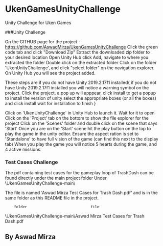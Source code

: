 # UkenGamesUnityChallenge
Unity Challenge for Uken Games

###Unity Challenge


On the GITHUB page for the project : https://github.com/AswadMirza/UkenGamesUnityChallenge
Click the green code tab and click "Download Zip"
Extract the downloaded zip folder to your desired location
Open Unity Hub click Add, navigate to where you extracted the folder
Double click on the extracted folder
Click on the folder 'UkenUnityChallenge', and click "select folder" on the navigation explorer.
On Unity Hub you will see the project added.

These steps are if you do not have Unity 2019.2.17f1 installed{
	if you do not have Unity 2019.2.17f1 installed you will notice a warning symbol on the project. 
	Click the project, a pop up will apppear, click install to get a popup to install the version of unity
	select the appropriate boxes (or all the boxes) and click install
	wait for installation to finish
}

Click on 'UkenUnityChallenge' in Unity Hub to launch it.
Wait for it to open
Click on the 'Project' tab on the bottom to show the file explorer for the project
Click on the 'Scenes' folder and double click on the scene that says 'Start'
Once you are on the 'Start' scene hit the play button on the top to play the game in the unity editor.
Ensure the aspect ration is set to 'Standalone' to have full vision of the game (can find this next to the display tab)
When you play the game you will notice 5 hearts during the game, and 4 active missions.


### Test Cases Challenge
The pdf containing test cases for the gameplay loop of TrashDash can be found directly under the main project folder
Under \UkenGamesUnityChallenge-main\

The file is named 'Aswad Mirza Test Cases for Trash Dash.pdf'
and is in the same folder as this README file in the project.


        folder                             file 
\UkenGamesUnityChallenge-main\Aswad Mirza Test Cases for Trash Dash.pdf


## By Aswad Mirza

